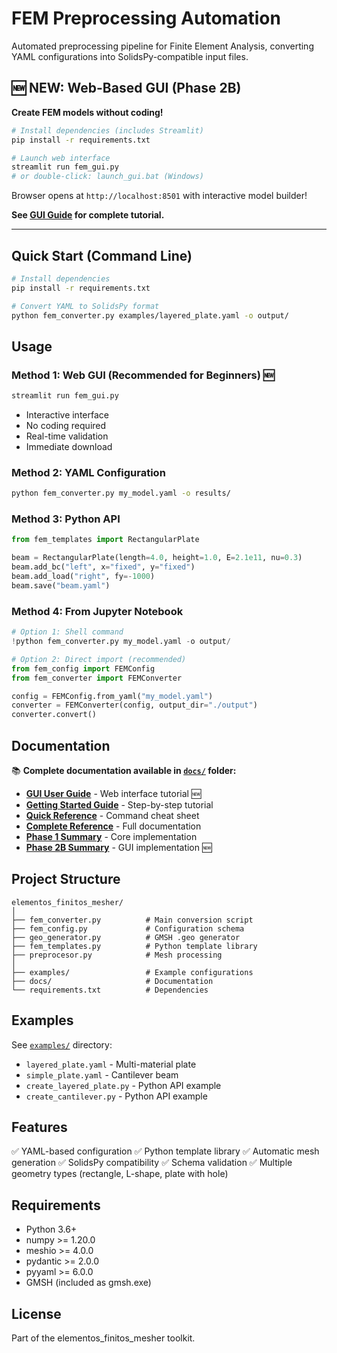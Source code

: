 # FEM Preprocessing Automation

Automated preprocessing pipeline for Finite Element Analysis, converting YAML configurations into SolidsPy-compatible input files.

## 🆕 NEW: Web-Based GUI (Phase 2B)

**Create FEM models without coding!**

```bash
# Install dependencies (includes Streamlit)
pip install -r requirements.txt

# Launch web interface
streamlit run fem_gui.py
# or double-click: launch_gui.bat (Windows)
```

Browser opens at `http://localhost:8501` with interactive model builder!

**See [GUI Guide](docs/GUI_GUIDE.md) for complete tutorial.**

---

## Quick Start (Command Line)

```bash
# Install dependencies
pip install -r requirements.txt

# Convert YAML to SolidsPy format
python fem_converter.py examples/layered_plate.yaml -o output/
```

## Usage

### Method 1: Web GUI (Recommended for Beginners) 🆕
```bash
streamlit run fem_gui.py
```
- Interactive interface
- No coding required
- Real-time validation
- Immediate download

### Method 2: YAML Configuration
```bash
python fem_converter.py my_model.yaml -o results/
```

### Method 3: Python API
```python
from fem_templates import RectangularPlate

beam = RectangularPlate(length=4.0, height=1.0, E=2.1e11, nu=0.3)
beam.add_bc("left", x="fixed", y="fixed")
beam.add_load("right", fy=-1000)
beam.save("beam.yaml")
```

### Method 4: From Jupyter Notebook
```python
# Option 1: Shell command
!python fem_converter.py my_model.yaml -o output/

# Option 2: Direct import (recommended)
from fem_config import FEMConfig
from fem_converter import FEMConverter

config = FEMConfig.from_yaml("my_model.yaml")
converter = FEMConverter(config, output_dir="./output")
converter.convert()
```

## Documentation

📚 **Complete documentation available in [`docs/`](docs/) folder:**

- **[GUI User Guide](docs/GUI_GUIDE.md)** - Web interface tutorial 🆕
- **[Getting Started Guide](docs/GETTING_STARTED.md)** - Step-by-step tutorial
- **[Quick Reference](docs/QUICK_REFERENCE.md)** - Command cheat sheet
- **[Complete Reference](docs/README.md)** - Full documentation
- **[Phase 1 Summary](docs/PHASE1_SUMMARY.md)** - Core implementation
- **[Phase 2B Summary](docs/PHASE2B_SUMMARY.md)** - GUI implementation 🆕

## Project Structure

```
elementos_finitos_mesher/
│
├── fem_converter.py          # Main conversion script
├── fem_config.py             # Configuration schema
├── geo_generator.py          # GMSH .geo generator
├── fem_templates.py          # Python template library
├── preprocesor.py            # Mesh processing
│
├── examples/                 # Example configurations
├── docs/                     # Documentation
└── requirements.txt          # Dependencies
```

## Examples

See [`examples/`](examples/) directory:
- `layered_plate.yaml` - Multi-material plate
- `simple_plate.yaml` - Cantilever beam
- `create_layered_plate.py` - Python API example
- `create_cantilever.py` - Python API example

## Features

✅ YAML-based configuration
✅ Python template library
✅ Automatic mesh generation
✅ SolidsPy compatibility
✅ Schema validation
✅ Multiple geometry types (rectangle, L-shape, plate with hole)

## Requirements

- Python 3.6+
- numpy >= 1.20.0
- meshio >= 4.0.0
- pydantic >= 2.0.0
- pyyaml >= 6.0.0
- GMSH (included as gmsh.exe)

## License

Part of the elementos_finitos_mesher toolkit.
